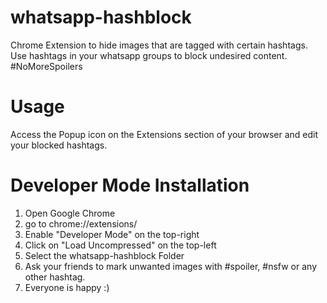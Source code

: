 # whatsapp-hashblock
Chrome Extension to hide images that are tagged with certain hashtags.
Use hashtags in your whatsapp groups to block undesired content. #NoMoreSpoilers

# Usage
Access the Popup icon on the Extensions section of your browser and edit your blocked hashtags.

# Developer Mode Installation
1) Open Google Chrome
2) go to chrome://extensions/
3) Enable "Developer Mode" on the top-right
4) Click on "Load Uncompressed" on the top-left
5) Select the whatsapp-hashblock Folder
6) Ask your friends to mark unwanted images with #spoiler, #nsfw or any other hashtag.
7) Everyone is happy :)
